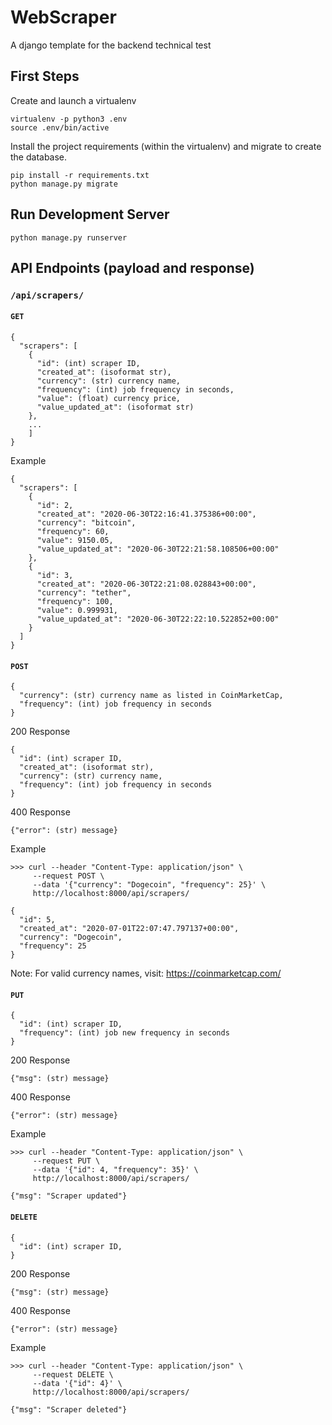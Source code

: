 # WebScraper

A django template for the backend technical test

## First Steps
Create and launch a virtualenv
```
virtualenv -p python3 .env
source .env/bin/active
```

Install the project requirements (within the virtualenv) and migrate to create the database.
```
pip install -r requirements.txt
python manage.py migrate
```

## Run Development Server
```
python manage.py runserver
```

## API Endpoints (payload and response)

### `/api/scrapers/`

#### `GET`
```
{
  "scrapers": [
    {
      "id": (int) scraper ID,
      "created_at": (isoformat str),
      "currency": (str) currency name,
      "frequency": (int) job frequency in seconds,
      "value": (float) currency price,
      "value_updated_at": (isoformat str)
    },
    ...
    ]
}
```
Example
```
{
  "scrapers": [
    {
      "id": 2,
      "created_at": "2020-06-30T22:16:41.375386+00:00",
      "currency": "bitcoin",
      "frequency": 60,
      "value": 9150.05,
      "value_updated_at": "2020-06-30T22:21:58.108506+00:00"
    },
    {
      "id": 3,
      "created_at": "2020-06-30T22:21:08.028843+00:00",
      "currency": "tether",
      "frequency": 100,
      "value": 0.999931,
      "value_updated_at": "2020-06-30T22:22:10.522852+00:00"
    }
  ]
}
```

#### `POST`
```
{
  "currency": (str) currency name as listed in CoinMarketCap,
  "frequency": (int) job frequency in seconds
}
```
200 Response
```
{
  "id": (int) scraper ID,
  "created_at": (isoformat str),
  "currency": (str) currency name,
  "frequency": (int) job frequency in seconds
}
```
400 Response
```
{"error": (str) message}
```
Example 
```
>>> curl --header "Content-Type: application/json" \
     --request POST \
     --data '{"currency": "Dogecoin", "frequency": 25}' \
     http://localhost:8000/api/scrapers/

{
  "id": 5,
  "created_at": "2020-07-01T22:07:47.797137+00:00",
  "currency": "Dogecoin",
  "frequency": 25
}
```

Note: For valid currency names, visit: https://coinmarketcap.com/

#### `PUT`
```
{
  "id": (int) scraper ID,
  "frequency": (int) job new frequency in seconds
}
```
200 Response
```
{"msg": (str) message}
```
400 Response
```
{"error": (str) message}
```

Example 
```
>>> curl --header "Content-Type: application/json" \
     --request PUT \
     --data '{"id": 4, "frequency": 35}' \
     http://localhost:8000/api/scrapers/

{"msg": "Scraper updated"}
```

#### `DELETE`
```
{
  "id": (int) scraper ID,
}
```
200 Response
```
{"msg": (str) message}
```
400 Response
```
{"error": (str) message}
```

Example 
```
>>> curl --header "Content-Type: application/json" \
     --request DELETE \
     --data '{"id": 4}' \
     http://localhost:8000/api/scrapers/

{"msg": "Scraper deleted"}
```